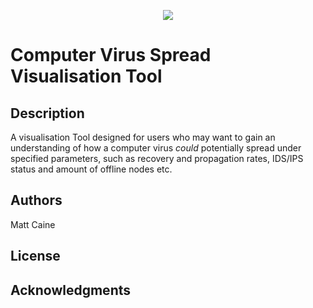 <p align="center">
  <img src="https://user-images.githubusercontent.com/29525942/159131458-ddc18a9a-9328-4be5-8efe-3ed471da8f53.png"/>
</p>



# Computer Virus Spread Visualisation Tool

## Description

A visualisation Tool designed for users who may want to gain an understanding of how a computer virus *could* potentially spread under specified parameters, such as recovery and propagation rates, IDS/IPS status and amount of offline nodes etc.

## Authors

Matt Caine

## License

## Acknowledgments
